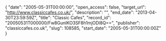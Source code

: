 {
  "date": "2005-05-31T00:00:00", 
  "open_access": false, 
  "target_url": "http://www.classiccafes.co.uk/", 
  "description": "", 
  "end_date": "2013-04-30T23:59:59Z", 
  "title": "Classic Cafes", 
  "record_id": "20050531T000000/Fw8GunIKO3SF8h1mjODl8Q==", 
  "publisher": "classiccafes.co.uk", 
  "slug": 108585, 
  "start_date": "2005-05-31T00:00:00Z"
}

